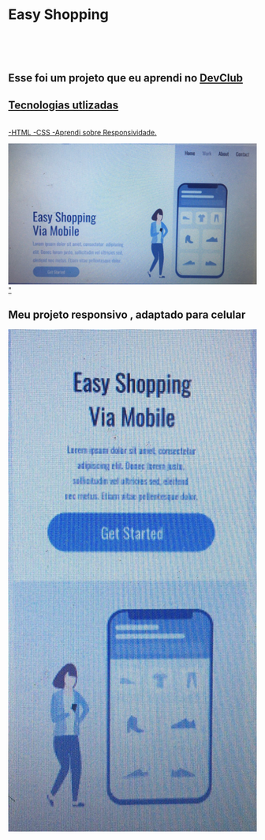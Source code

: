 <h1>Easy Shopping </h1>
<br>
<br>
<br>
<h2>Esse foi um projeto que eu aprendi no <a href="https://rodolfomori.com.br/devclub"> DevClub</h2>
  
  <h2>Tecnologias utlizadas</h2>
  <br>
  -HTML
  -CSS
  -Aprendi sobre Responsividade.
  
<img src="https://github.com/jandersonmoura/Easy-Shopping-Via-Mobile/blob/master/computador.jpeg?raw=true"/>"
<a href="https://jandersonmoura.github.io/Easy-Shopping-Via-Mobile/"></a>
 <br>
 <h2>Meu projeto responsivo , adaptado para celular</h2>
 <img src="https://github.com/jandersonmoura/Easy-Shopping-Via-Mobile/blob/master/celular.jpeg?raw=true"/>
 
         
